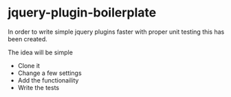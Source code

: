 jquery-plugin-boilerplate
=========================

In order to write simple jquery plugins faster with proper unit testing this has been created.

The idea will be simple

- Clone it
- Change a few settings
- Add the functionaility
- Write the tests
